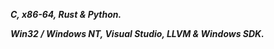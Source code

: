 <p><strong><I>C, x86-64, Rust & Python.</I></strong></p>
<p><strong><I>Win32 / Windows NT, Visual Studio, LLVM & Windows SDK.</I></strong></p>


